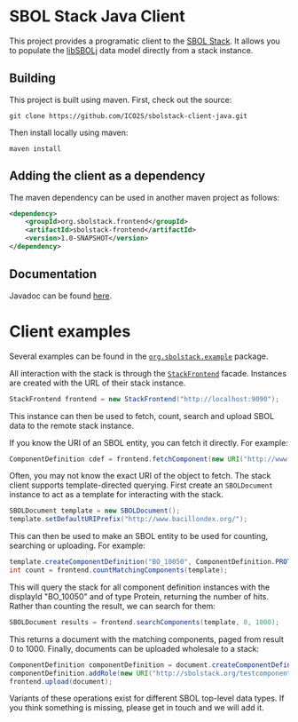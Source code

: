 # SBOL Stack Java Client

This project provides a programatic client to the [SBOL Stack](http://sbolstack.org).
It allows you to populate the [libSBOLj](https://github.com/SynBioDex/libSBOLj) data model directly from a stack instance.

## Building

This project is built using maven. First, check out the source:

```
git clone https://github.com/ICO2S/sbolstack-client-java.git
```

Then install locally using maven:

```
maven install
```

## Adding the client as a dependency

The maven dependency can be used in another maven project as follows:

```xml
<dependency>
    <groupId>org.sbolstack.frontend</groupId>
    <artifactId>sbolstack-frontend</artifactId>
    <version>1.0-SNAPSHOT</version>
</dependency>
```

## Documentation

Javadoc can be found [here](http://ico2s.github.io/sbolstack-client-java/).

# Client examples

Several examples can be found in the [`org.sbolstack.example`](https://github.com/ICO2S/sbolstack-client-java/tree/master/src/main/java/org/sbolstack/example) package.

All interaction with the stack is through the [`StackFrontend`](http://ico2s.github.io/sbolstack-client-java/) facade.
Instances are created with the URL of their stack instance.

```java
StackFrontend frontend = new StackFrontend("http://localhost:9090");
```

This instance can then be used to fetch, count, search and upload SBOL data to the remote stack instance.

If you know the URI of an SBOL entity, you can fetch it directly. For example:

 ```java
 ComponentDefinition cdef = frontend.fetchComponent(new URI("http://www.bacillondex.org/BO_10050"));
 ```

Often, you may not know the exact URI of the object to fetch.
The stack client supports template-directed querying.
First create an `SBOLDocument` instance to act as a template for interacting with the stack.

```java
SBOLDocument template = new SBOLDocument();
template.setDefaultURIPrefix("http://www.bacillondex.org/");
```

This can then be used to make an SBOL entity to be used for counting, searching or uploading.
For example:

```java
template.createComponentDefinition("BO_10050", ComponentDefinition.PROTEIN);
int count = frontend.countMatchingComponents(template);
```

This will query the stack for all component definition instances with the displayId "BO_10050" and of type Protein, returning the number of hits.
Rather than counting the result, we can search for them:

```java
SBOLDocument results = frontend.searchComponents(template, 0, 1000);
```

This returns a document with the matching components, paged from result 0 to 1000.
Finally, documents can be uploaded wholesale to a stack:

```java
ComponentDefinition componentDefinition = document.createComponentDefinition(name, ComponentDefinition.DNA);
componentDefinition.addRole(new URI("http://sbolstack.org/testcomponent"));
frontend.upload(document);
```

Variants of these operations exist for different SBOL top-level data types.
If you think something is missing, please get in touch and we will add it.
